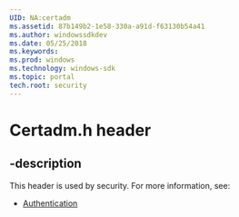 ```yaml
---
UID: NA:certadm
ms.assetid: 87b149b2-1e58-330a-a91d-f63130b54a41
ms.author: windowssdkdev
ms.date: 05/25/2018
ms.keywords: 
ms.prod: windows
ms.technology: windows-sdk
ms.topic: portal
tech.root: security
---
```


# Certadm.h header


## -description


This header is used by security. For more information, see:

- [Authentication](../_security/index.md)